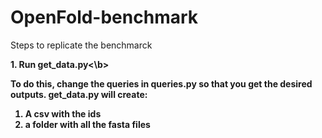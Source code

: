 # OpenFold-benchmark

Steps to replicate the benchmarck

<b>1. Run get_data.py<\b>

To do this, change the queries in queries.py so that you get the desired outputs.
get_data.py will create:
  1. A csv with the ids 
  2. a folder with all the fasta files
